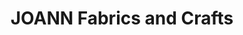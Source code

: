 ---
title: "JOANN Fabrics and Crafts"
url: /elizabethtown/joann-fabrics-and-crafts/
shop: Basteln
---